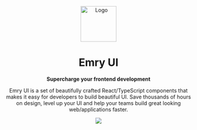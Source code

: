 <div align="center">
  <img style="width:96px; height:96px;" width="1024" alt="Logo" src="https://user-images.githubusercontent.com/5527769/194703186-1603a72a-b997-4923-9953-da97270eac58.png">
</div>

<div align="center">
  <h1>Emry UI</h1>
  <p><b>Supercharge your frontend development</b></p>
  <p>Emry UI is a set of beautifully crafted React/TypeScript components that makes it easy for developers to build beautiful UI. Save thousands of hours on design, level up your UI and help your teams build great looking web/applications faster.</p>
  <a href="https://opensource.org/licenses/MIT" alt="MIT" rel="nofollow">
    <img src="https://camo.githubusercontent.com/029166d85f92969845201e59c3fcd8c8345556036155ff18140f6a9e796173a3/68747470733a2f2f696d672e736869656c64732e696f2f62616467652f6c6963656e73652d4d49542d677265656e" data-canonical-src="https://img.shields.io/badge/license-MIT-green" style="max-width: 100%;">
  </a>
</div>


<!--

**Here are some ideas to get you started:**

🙋‍♀️ A short introduction - what is your organization all about?
🌈 Contribution guidelines - how can the community get involved?
👩‍💻 Useful resources - where can the community find your docs? Is there anything else the community should know?
🍿 Fun facts - what does your team eat for breakfast?
🧙 Remember, you can do mighty things with the power of [Markdown](https://docs.github.com/github/writing-on-github/getting-started-with-writing-and-formatting-on-github/basic-writing-and-formatting-syntax)
-->
